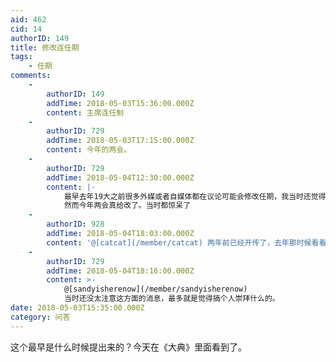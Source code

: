 ```yaml
---
aid: 462
cid: 14
authorID: 149
title: 修改连任期
tags:
    - 任期
comments:
    -
        authorID: 149
        addTime: 2018-05-03T15:36:00.000Z
        content: 主席连任制
    -
        authorID: 729
        addTime: 2018-05-03T17:15:00.000Z
        content: 今年的两会。
    -
        authorID: 729
        addTime: 2018-05-04T12:30:00.000Z
        content: |-
            最早去年19大之前很多外媒或者自媒体都在议论可能会修改任期，我当时还觉得这有点不可能……  
            然而今年两会真给改了。当时都惊呆了
    -
        authorID: 928
        addTime: 2018-05-04T18:03:00.000Z
        content: '@[catcat](/member/catcat) 两年前已经开传了，去年那时候看看领导班子构成，可以肯定无误了。'
    -
        authorID: 729
        addTime: 2018-05-04T18:16:00.000Z
        content: >-
            @[sandyisherenow](/member/sandyisherenow)
            当时还没太注意这方面的消息，最多就是觉得搞个人崇拜什么的。
date: 2018-05-03T15:35:00.000Z
category: 问答
---
```


这个最早是什么时候提出来的？今天在《大典》里面看到了。
